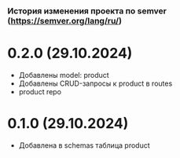 ### История изменения проекта по semver (https://semver.org/lang/ru/)

# 0.2.0 (29.10.2024)
- Добавлены model: product
- Добавлены CRUD-запросы к product в routes
- product repo

# 0.1.0 (29.10.2024)
- Добавлена в schemas таблица product